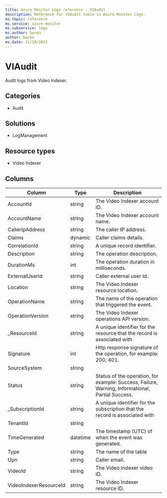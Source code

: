 ```yaml
---
title: Azure Monitor Logs reference - VIAudit
description: Reference for VIAudit table in Azure Monitor Logs.
ms.topic: reference
ms.service: azure-monitor
ms.subservice: logs
ms.author: bwren
author: bwren
ms.date: 11/10/2022
---
```


# VIAudit

 Audit logs from Video Indexer.

## Categories

- Audit
## Solutions

- LogManagement
## Resource types

- Video Indexer




## Columns

| Column | Type | Description |
| --- | --- | --- |
| AccountId | string | The Video Indexer account ID. |
| AccountName | string | The Video Indexer account name. |
| CallerIpAddress | string | The caller IP address. |
| Claims | dynamic | Caller claims details. |
| CorrelationId | string | A unique record identifier. |
| Description | string | The operation description. |
| DurationMs | int | The operation duration in milliseconds. |
| ExternalUserId | string | Caller external user Id. |
| Location | string | The Video Indexer resource location. |
| OperationName | string | The name of the operation that triggered the event. |
| OperationVersion | string | The Video Indexer operations API version. |
| _ResourceId | string | A unique identifier for the resource that the record is associated with |
| Signature | int | Http response signature of the operation, for example: 200, 401. |
| SourceSystem | string |  |
| Status | string | Status of the operation, for example: Success, Failure, Warning, Informational, Partial Success. |
| _SubscriptionId | string | A unique identifier for the subscription that the record is associated with |
| TenantId | string |  |
| TimeGenerated | datetime | The timestamp (UTC) of when the event was generated. |
| Type | string | The name of the table |
| Upn | string | Caller email. |
| VideoId | string | The Video Indexer video ID. |
| VideoIndexerResourceId | string | The Video Indexer resource ID. |
